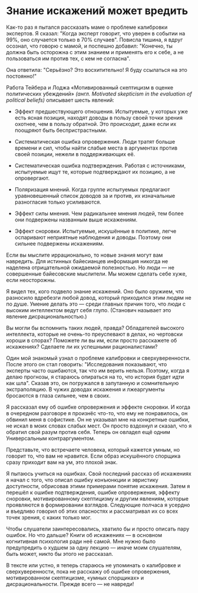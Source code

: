 # Знание искажений может вредить
Как-то раз я пытался рассказать маме о проблеме калибровки экспертов. Я сказал: "Когда эксперт говорит, что уверен в событии на 99%, оно случается только в 70% случаев". Повисла тишина, я вдруг осознал, что говорю с мамой, и поспешно добавил: "Конечно, ты должна быть осторожна с этим знанием и применять его к себе, а не пользоваться им против тех, с кем не согласна".

Она ответила: "Серьёзно? Это восхитительно! Я буду ссылаться на это постоянно!"

Работа Тейбера и Лоджа «Мотивированный скептицизм в оценке политических убеждений» <em>(англ. Motivated skepticism in the evaluation of political beliefs)</em> описывает шесть явлений:

* Эффект предшествующего отношения. Испытуемые, у которых уже есть ясная позиция, находят доводы в пользу своей точки зрения охотнее, чем в пользу обратной. Это происходит, даже если их поощряют быть беспристрастными.

* Систематическая ошибка опровержения. Люди тратят больше времени и сил, чтобы найти слабые места в аргументах против своей позиции, нежели в поддерживающих её.

* Систематическая ошибка подтверждения. Работая с источниками, испытуемые ищут те, которые подтверждают их позицию, а не опровергают.

* Поляризация мнений. Когда группе испытуемых предлагают уравновешенный список доводов за и против, их изначальные разногласия только усиливаются.

* Эффект силы мнения. Чем радикальнее мнения людей, тем более они подвержены названным выше искажениям.

* Эффект сноровки. Испытуемые, искушённые в политике, легче оспаривают неприятные наблюдения и доводы. Поэтому они сильнее подвержены искажениям.

Если вы мыслите иррационально, то новые знания могут вам навредить. Для истинных байесианцев информация никогда не наделена отрицательной ожидаемой полезностью. Но люди — не совершенные байесовские мыслители. Мы можем сделать себе хуже, если неосторожны.

Я видел тех, кого подвело знание искажений. Оно было оружием, что разносило вдребезги любой довод, который приходился этим людям не по душе. Умение делать это — среди главных причин того, что люди с высоким интеллектом ведут себя глупо. (Станович называет это явление дисрациональностью.)

Вы могли бы вспомнить таких людей, правда? Обладателей высокого интеллекта, которые не очень-то преуспевают в делах, но чертовски хороши в спорах? Поможете ли вы им, если просто расскажете об искажениях? Сделаете ли их успешными рационалистами?

Один мой знакомый узнал о проблеме калибровки и сверхуверенности. После этого он стал говорить: "Исследования показывают, что эксперты часто ошибаются, так что им верить нельзя. Поэтому, когда я делаю прогнозы, я стараюсь опираться на то, что история будет идти как шла". Сказав это, он погружался в запутанную и сомнительную экстраполяцию. В чужих доводах искажения и лжеаргументы бросаются в глаза сильнее, чем в своих.

Я рассказал ему об ошибке опровержения и эффекте сноровки. И когда в очередном разговоре я произнёс что-то, что ему не понравилось, он обвинил меня в софистике. Он не указывал мне на конкретные ошибки, не искал в моих словах слабых мест. Он просто вздохнул и сказал, что я обратил свой разум против себя. Теперь он овладел ещё одним Универсальным контраргументом.

Представьте, что встречаете человека, который кажется умным, но говорит то, что вам не нравится. Если образ искушённого спорщика сразу приходит вам на ум, это плохой знак.

Я пытаюсь учиться на ошибках. Свой последний рассказ об искажениях я начал с того, что описал ошибку конъюнкции и эвристику доступности, обрисовав этими примерами понятие искажения. Затем я перешёл к ошибке подтверждения, ошибке опровержения, эффекту сноровки, мотивированному скептицизму и другим явлениям, которые проявляются в формировании взглядов. Следующие полчаса я усердно и въедливо говорил об этих опасностях и рассматривал их со всех точек зрения, с каких только мог.

Чтобы слушатели заинтересовались, хватило бы и просто описать пару ошибок. Но что дальше? Книги об искажениях — в основном когнитивная психология ради неё самой. Мне нужно было предупредить о худшем за одну лекцию — иначе моим слушателям, быть может, никто бы этого не рассказал.

В тексте или устно, я теперь стараюсь не упоминать о калибровке и сверхуверенности, пока не расскажу об ошибке опровержения, мотивированном скептицизме, «умных спорщиках» и дисрациональности. Прежде всего — не навреди!